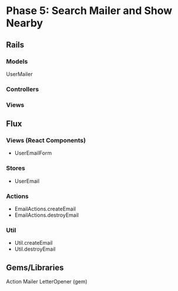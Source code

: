 # Phase 5: Search Mailer and Show Nearby

## Rails
### Models
UserMailer

### Controllers

### Views

## Flux
### Views (React Components)
* UserEmailForm

### Stores
* UserEmail

### Actions
* EmailActions.createEmail
* EmailActions.destroyEmail

### Util
* Util.createEmail
* Util.destroyEmail

## Gems/Libraries
Action Mailer
LetterOpener (gem)
